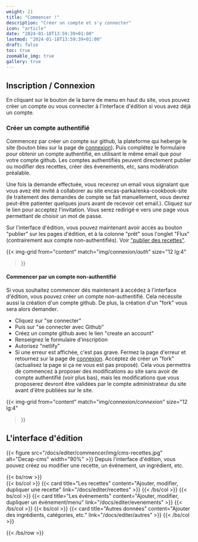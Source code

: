 ```yaml
---
weight: 21
title: "Commencer !"
description: "Créer un compte et s'y connecter"
icon: "article"
date: "2024-01-18T13:59:39+01:00"
lastmod: "2024-01-18T13:59:39+01:00"
draft: false
toc: true
zoomable_img: true
gallery: true
---
```

<!-- {{< load-photoswipe >}} -->


## Inscription / Connexion
En cliquant sur le bouton de la barre de menu en haut du site, vous pouvez créer un compte ou vous connecter à l'interface d'édition si vous avez déjà un compte. 


### Créer un compte authentifié

Commencez par créer un compte sur github, la plateforme qui heberge le site (bouton bleu sur la page de [connexion](/registration)). Puis complétez le formulaire pour obtenir un compte authentifié, en utilisant le même email que pour votre compte github. Les comptes authentifiés peuvent directement publier ou modifier des recettes, créer des évenements, etc, sans modération préalable. 

Une fois la demande effectuée, vous recevrez un email vous signalant que vous avez été invité à collaborer au site encas-parka/enka-cookbook-site (le traitement des demandes de compte se fait manuellement, vous devrez peut-être patienter quelques jours avant de recevoir cet email.). Cliquez sur le lien pour acceptez l'invitation. Vous serez redirigé·e vers une page vous permettant de choisir un mot de passe. 

Sur l'interface d'édition, vous pouvez maintenant avoir accés au bouton "publier" sur les pages d'édition, et à la colonne "prêt" sous l'onglet "Flux" (contrairement aux compte non-authentifiés). Voir ["publier des recettes"](/docs/editer/recettes/#publier-une-recette).

{{< img-grid 
  from="content" 
  match="img/connexion/*auth*" 
  size="12 lg:4" 
  >}}

#### Commencer par un compte non-authentifié
Si vous souhaitez commencer dés maintenant à accédez à l'interface d'édition, vous pouvez créer un compte non-authentifié. Cela nécéssite aussi la création d'un compte github. De plus, la création d'un "fork" vous sera alors demander. 

- Cliquez sur "se connecter"
- Puis sur "se connecter avec Github"
- Créez un compte github avec le lien "create an account"
- Renseignez le formulaire d'inscription
- Autorisez "netlify" 
- Si une erreur est affichée, c'est pas grave. Fermez la page d'erreur et retournez sur la page de [connexion](/admin). Acceptez de créer un "fork" (actualisez la page si ça ne vous est pas proposé). Cela vous permettra de commencez à proposer des modifications au site sans avoir de compte authentifié (voir plus bas), mais les modifications que vous proposerez devront être validées par le compte administrateur du site avant d'être publiées sur le site.


{{< img-grid 
  from="content" 
  match="img/connexion/*connexion*" 
  size="12 lg:4" 
  >}}




## L'interface d'édition
{{< figure src="/docs/editer/commencer/img/cms-recettes.jpg" alt="Decap-cms" width="90%" >}}
Depuis l'interface d'édition, vous pouvez créez ou modifier une recette, un événement, un ingrédient, etc.

{{< bs/row >}}  
{{< bs/col >}}
{{< card title="Les recettes" content="Ajouter, modifier, dupliquer une recette" link="/docs/editer/recettes" >}}
{{< /bs/col >}}
{{< bs/col >}}
{{< card title="Les événements" content="Ajouter, modifier, dupliquer un événement/menu" link="/docs/editer/evenements" >}}
{{< /bs/col >}}
{{< bs/col >}}
{{< card title="Autres données" content="Ajouter des ingrédients, catégories, etc." link="/docs/editer/autres" >}}
{{< /bs/col >}}

{{< /bs/row >}}
